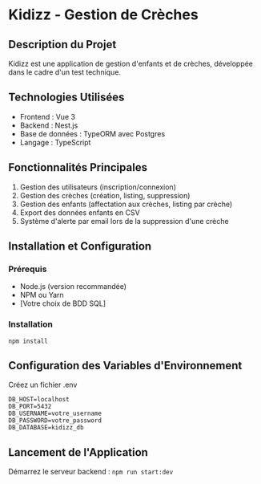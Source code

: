 # Kidizz - Gestion de Crèches

## Description du Projet

Kidizz est une application de gestion d'enfants et de crèches, développée dans le cadre d'un test technique.

## Technologies Utilisées

- Frontend : Vue 3
- Backend : Nest.js
- Base de données : TypeORM avec Postgres
- Langage : TypeScript

## Fonctionnalités Principales

1. Gestion des utilisateurs (inscription/connexion)
2. Gestion des crèches (création, listing, suppression)
3. Gestion des enfants (affectation aux crèches, listing par crèche)
4. Export des données enfants en CSV
5. Système d'alerte par email lors de la suppression d'une crèche

## Installation et Configuration

### Prérequis

- Node.js (version recommandée)
- NPM ou Yarn
- [Votre choix de BDD SQL]

### Installation

`npm install`

## Configuration des Variables d'Environnement

Créez un fichier .env

```
DB_HOST=localhost
DB_PORT=5432
DB_USERNAME=votre_username
DB_PASSWORD=votre_password
DB_DATABASE=kidizz_db
```

## Lancement de l'Application

Démarrez le serveur backend :
`npm run start:dev`
